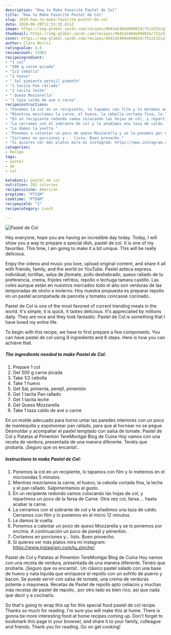 ```yaml
---
description: "How to Make Favorite Pastel de Col"
title: "How to Make Favorite Pastel de Col"
slug: 1019-how-to-make-favorite-pastel-de-col
date: 2020-06-20T12:53:35.811Z
image: https://img-global.cpcdn.com/recipes/4642a548de898824/751x532cq70/pastel-de-col-foto-principal.jpg
thumbnail: https://img-global.cpcdn.com/recipes/4642a548de898824/751x532cq70/pastel-de-col-foto-principal.jpg
cover: https://img-global.cpcdn.com/recipes/4642a548de898824/751x532cq70/pastel-de-col-foto-principal.jpg
author: Clara Norris
ratingvalue: 4.6
reviewcount: 15903
recipeingredient:
- "1 col"
- "500 g carne picada"
- "1/2 cebolla"
- "1 huevo"
- " Sal pimienta perejil pimentn"
- "1 tacita Pan rallado"
- "1 tacita leche"
- " Queso Mozzarella"
- "1 taza caldo de ave o carne"
recipeinstructions:
- "Ponemos la col en un recipiente, lo tapamos con film y lo metemos en el microondas 5 minutos."
- "Mientras mezclamos la carne, el huevo, la cebolla cortada fina, la leche y el pan rallado. Salpimentamos al gusto."
- "En un recipiente redondo vamos colocando las hojas de col, y repartimos un poco de la farsa de Carne. Otra vez col, farsa.... hasta acabar la carne."
- "La cerramos con el sobrante de col y le añadimos una taza de caldo. Cerramos con film y lo ponemos en el micro 12 minutos."
- "Le damos la vuelta."
- "Ponemos a calentar un poco de queso Mozzarella y se lo ponemos por encima. A continuación un poco de perejil y pimentón."
- "Cortamos en porciones y... listo. Buen provecho."
- "Si quieres ver más platos mira mi instagram: https://www.instagram.com/tu_pinche/"
categories:
- Recipe
tags:
- pastel
- de
- col

katakunci: pastel de col 
nutrition: 263 calories
recipecuisine: American
preptime: "PT33M"
cooktime: "PT56M"
recipeyield: "2"
recipecategory: Lunch

---
```



![Pastel de Col](https://img-global.cpcdn.com/recipes/4642a548de898824/751x532cq70/pastel-de-col-foto-principal.jpg)

Hey everyone, hope you are having an incredible day today. Today, I will show you a way to prepare a special dish, pastel de col. It is one of my favorites. This time, I am going to make it a bit unique. This will be really delicious.

Enjoy the videos and music you love, upload original content, and share it all with friends, family, and the world on YouTube. Pastel azteca express. individual; tortillas, salsa de jitomate, pollo deshebrado, queso rallado de tu preferencia, crema, frijoles refritos, repollo o lechuga tamara castillo. Las coles aunque están en nuestros mercados todo el año son verduras de las temporadas de otoño e invierno. Hoy nuestra propuesta es preparar repollo en un pastel acompañada de panceta y tomates concassé cocinado..

Pastel de Col is one of the most favored of current trending meals in the world. It's simple, it is quick, it tastes delicious. It's appreciated by millions daily. They are nice and they look fantastic. Pastel de Col is something that I have loved my entire life.


To begin with this recipe, we have to first prepare a few components. You can have pastel de col using 9 ingredients and 8 steps. Here is how you can achieve that.

<!--inarticleads1-->

##### The ingredients needed to make Pastel de Col:

1. Prepare 1 col
1. Get 500 g carne picada
1. Take 1/2 cebolla
1. Take 1 huevo
1. Get  Sal, pimienta, perejil, pimentón
1. Get 1 tacita Pan rallado
1. Get 1 tacita leche
1. Get  Queso Mozzarella
1. Take 1 taza caldo de ave o carne


En un molde adecuado para horno untar las paredes interiores con un poco de mantequilla y espolvorear pan rallado, para que al hornear no se pegue. Desmoldar y acompañar el pastel templado con salsa de tomate. Pastel de Col y Patatas al Pimentón TereMontgai Blog de Cuina Hoy vamos con una receta de verdura, presentada de una manera diferente. Tenéis que probarla. ¡Seguro que os encanta!.. 

<!--inarticleads2-->

##### Instructions to make Pastel de Col:

1. Ponemos la col en un recipiente, lo tapamos con film y lo metemos en el microondas 5 minutos.
1. Mientras mezclamos la carne, el huevo, la cebolla cortada fina, la leche y el pan rallado. Salpimentamos al gusto.
1. En un recipiente redondo vamos colocando las hojas de col, y repartimos un poco de la farsa de Carne. Otra vez col, farsa.... hasta acabar la carne.
1. La cerramos con el sobrante de col y le añadimos una taza de caldo. Cerramos con film y lo ponemos en el micro 12 minutos.
1. Le damos la vuelta.
1. Ponemos a calentar un poco de queso Mozzarella y se lo ponemos por encima. A continuación un poco de perejil y pimentón.
1. Cortamos en porciones y... listo. Buen provecho.
1. Si quieres ver más platos mira mi instagram: https://www.instagram.com/tu_pinche/


Pastel de Col y Patatas al Pimentón TereMontgai Blog de Cuina Hoy vamos con una receta de verdura, presentada de una manera diferente. Tenéis que probarla. ¡Seguro que os encanta!.. Un clásico pastel salado con una base de huevo y nata líquida que enriquece el repollo con un sofrito de puerro y bacon. Se puede servir con salsa de tomate, una crema de verduras potente o mayonesa. Recetas de Pastel de repollo apto celíacos y muchas más recetas de pastel de repollo.. por otro lado es bien rico, así que nada que decir y a cocinarlo. 

So that's going to wrap this up for this special food pastel de col recipe. Thanks so much for reading. I'm sure you will make this at home. There is gonna be more interesting food at home recipes coming up. Don't forget to bookmark this page in your browser, and share it to your family, colleague and friends. Thank you for reading. Go on get cooking!
